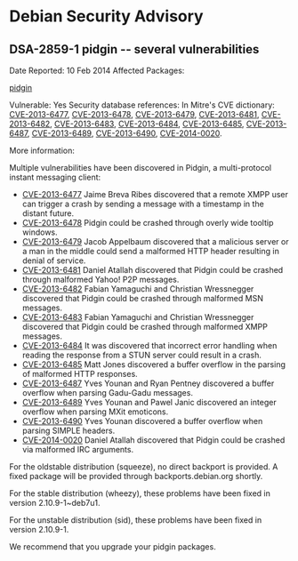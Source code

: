 
Debian Security Advisory
========================


DSA-2859-1 pidgin -- several vulnerabilities
--------------------------------------------



Date Reported:
10 Feb 2014
Affected Packages:

[pidgin](https://packages.debian.org/src:pidgin)

Vulnerable:
Yes
Security database references:
In Mitre's CVE dictionary: [CVE-2013-6477](https://security-tracker.debian.org/tracker/CVE-2013-6477), [CVE-2013-6478](https://security-tracker.debian.org/tracker/CVE-2013-6478), [CVE-2013-6479](https://security-tracker.debian.org/tracker/CVE-2013-6479), [CVE-2013-6481](https://security-tracker.debian.org/tracker/CVE-2013-6481), [CVE-2013-6482](https://security-tracker.debian.org/tracker/CVE-2013-6482), [CVE-2013-6483](https://security-tracker.debian.org/tracker/CVE-2013-6483), [CVE-2013-6484](https://security-tracker.debian.org/tracker/CVE-2013-6484), [CVE-2013-6485](https://security-tracker.debian.org/tracker/CVE-2013-6485), [CVE-2013-6487](https://security-tracker.debian.org/tracker/CVE-2013-6487), [CVE-2013-6489](https://security-tracker.debian.org/tracker/CVE-2013-6489), [CVE-2013-6490](https://security-tracker.debian.org/tracker/CVE-2013-6490), [CVE-2014-0020](https://security-tracker.debian.org/tracker/CVE-2014-0020).  

More information:

Multiple vulnerabilities have been discovered in Pidgin, a multi-protocol
instant messaging client:


* [CVE-2013-6477](https://security-tracker.debian.org/tracker/CVE-2013-6477)
Jaime Breva Ribes discovered that a remote XMPP user can trigger a
 crash by sending a message with a timestamp in the distant future.
* [CVE-2013-6478](https://security-tracker.debian.org/tracker/CVE-2013-6478)
Pidgin could be crashed through overly wide tooltip windows.
* [CVE-2013-6479](https://security-tracker.debian.org/tracker/CVE-2013-6479)
Jacob Appelbaum discovered that a malicious server or a man in the
 middle could send a malformed HTTP header resulting in denial of
 service.
* [CVE-2013-6481](https://security-tracker.debian.org/tracker/CVE-2013-6481)
Daniel Atallah discovered that Pidgin could be crashed through
 malformed Yahoo! P2P messages.
* [CVE-2013-6482](https://security-tracker.debian.org/tracker/CVE-2013-6482)
Fabian Yamaguchi and Christian Wressnegger discovered that Pidgin
 could be crashed through malformed MSN messages.
* [CVE-2013-6483](https://security-tracker.debian.org/tracker/CVE-2013-6483)
Fabian Yamaguchi and Christian Wressnegger discovered that Pidgin
 could be crashed through malformed XMPP messages.
* [CVE-2013-6484](https://security-tracker.debian.org/tracker/CVE-2013-6484)
It was discovered that incorrect error handling when reading the
 response from a STUN server could result in a crash.
* [CVE-2013-6485](https://security-tracker.debian.org/tracker/CVE-2013-6485)
Matt Jones discovered a buffer overflow in the parsing of malformed
 HTTP responses.
* [CVE-2013-6487](https://security-tracker.debian.org/tracker/CVE-2013-6487)
Yves Younan and Ryan Pentney discovered a buffer overflow when parsing
 Gadu-Gadu messages.
* [CVE-2013-6489](https://security-tracker.debian.org/tracker/CVE-2013-6489)
Yves Younan and Pawel Janic discovered an integer overflow when parsing
 MXit emoticons.
* [CVE-2013-6490](https://security-tracker.debian.org/tracker/CVE-2013-6490)
Yves Younan discovered a buffer overflow when parsing SIMPLE headers.
* [CVE-2014-0020](https://security-tracker.debian.org/tracker/CVE-2014-0020)
Daniel Atallah discovered that Pidgin could be crashed via malformed
 IRC arguments.


For the oldstable distribution (squeeze), no direct backport is provided.
A fixed package will be provided through backports.debian.org shortly.


For the stable distribution (wheezy), these problems have been fixed in
version 2.10.9-1~deb7u1.


For the unstable distribution (sid), these problems have been fixed in
version 2.10.9-1.


We recommend that you upgrade your pidgin packages.





